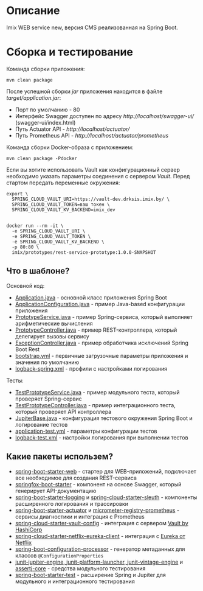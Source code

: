 # Описание

Imix WEB service new, версия CMS реализованная на Spring Boot. 

# Сборка и тестирование

Команда сборки приложения:

```
mvn clean package
```

После успешной сборки _jar_ приложения находится в файле _target/application.jar_:
 
* Порт по умолчанию - 80
* Интерфейс Swagger доступен по адресу _http://localhost/swagger-ui/_ (swagger-ui/index.html)
* Путь Actuator API - _http://localhost/actuator/_
* Путь Prometheus API - _http://localhost/actuator/prometheus_

Команда сборки Docker-образа с приложением:

```
mvn clean package -Pdocker
```

Если вы хотите использовать Vault как конфигурационный сервер необходимо указать параметры соединения с сервером _Vault_. 
Перед стартом передать переменные окружения:

```
export \
  SPRING_CLOUD_VAULT_URI=https://vault-dev.drksis.imix.by/ \
  SPRING_CLOUD_VAULT_TOKEN=ваш токен \
  SPRING_CLOUD_VAULT_KV_BACKEND=imix_dev
  
  
docker run --rm -it \
  -e SPRING_CLOUD_VAULT_URI \
  -e SPRING_CLOUD_VAULT_TOKEN \
  -e SPRING_CLOUD_VAULT_KV_BACKEND \
  -p 80:80 \
  imix/prototypes/rest-service-prototype:1.0.0-SNAPSHOT
``` 
## Что в шаблоне?

Основной код:

* [Application.java](src/main/java/by/imix/project/proto/Application.java) - основной класс приложения Spring Boot
* [ApplicationConfiguration.java](src/main/java/by/imix/project/proto/ApplicationConfiguration.java) - пример Java-based конфигурации приложения
* [PrototypeService.java](/src/main/java/by/imix/project/proto/services/PrototypeService.java) - пример Spring-сервиса, который выполняет арифметические вычисления
* [PrototypeController.java](src/main/java/by/imix/project/proto/controllers/PrototypeController.java) - пример REST-контроллера, который делегирует вызовы сервису
* [ExceptionController.java](src/main/java/by/imix/project/proto/controllers/ExceptionController.java) - пример обработчика исключений Spring Boot Rest
* [bootstrap.yml](src/main/resources/application.yml) - первичные загрузочные параметры приложения и значения по умолчанию
* [logback-spring.xml](src/main/resources/logback-spring.xml) - профили с настройками логирования

Тесты:

* [TestPrototypeService.java](src/test/java/by/imix/project/proto/services/TestPrototypeService.java) - пример модульного теста, который проверяет Spring-сервис
* [TestPrototypeController.java](/src/test/java/by/imix/project/proto/controllers/TestPrototypeController.java) - пример интеграционного теста, который проверяет API контроллера
* [JupiterBase.java](src/test/java/by/imix/project/proto/JupiterBase.java) - конфигурация тестового окружения Spring Boot и логирование тестов
* [application-test.yml](src/test/resources/application-test.yml) - параметры конфигурации тестов
* [logback-test.xml](src/test/resources/logback-test.xml) - настройки логирования при выполнении тестов

## Какие пакеты использем?

* [spring-boot-starter-web](https://docs.spring.io/spring-boot/docs/current/reference/htmlsingle/#boot-features-developing-web-applications) - стартер для WEB-приложений, подключает все необходимое для создания REST-сервиса
* [springfox-boot-starter](https://springfox.github.io/springfox/docs/current/) - компонент на основе Swagger, который генерирует API-документацию
* [spring-boot-starter-logging](https://docs.spring.io/spring-boot/docs/current/reference/htmlsingle/#howto-logging) и [spring-cloud-starter-sleuth](https://spring.io/projects/spring-cloud-sleuth) - компоненты расширенного логирования и трассировки
* [spring-boot-starter-actuator](https://docs.spring.io/spring-boot/docs/current/reference/htmlsingle/#production-ready) и [micrometer-registry-prometheus](https://micrometer.io/docs/registry/prometheus) - сервисы диагностики и интеграция с Prometheus 
* [spring-cloud-starter-vault-config](https://cloud.spring.io/spring-cloud-vault/reference/html/) - интеграция с сервером [Vault by HashiCorp](https://www.vaultproject.io/)
* [spring-cloud-starter-netflix-eureka-client](https://cloud.spring.io/spring-cloud-netflix/reference/html/) - интеграция с [Eureka от Netflix](https://github.com/Netflix/eureka/wiki)
* [spring-boot-configuration-processor](https://docs.spring.io/spring-boot/docs/current/reference/html/appendix-configuration-metadata.html) - генератор метаданных для классов `@ConfigurationProperties`
* [junit-jupiter-engine, junit-platform-launcher, junit-vintage-engine](https://junit.org/junit5/docs/current/user-guide/) и [assertj-core](https://assertj.github.io/doc/) - средства модульного тестирования
* [spring-boot-starter-test](https://docs.spring.io/spring-boot/docs/current/reference/htmlsingle/#boot-features-testing) - расширение Spring и Jupiter для модульного и интеграционного тестирования


